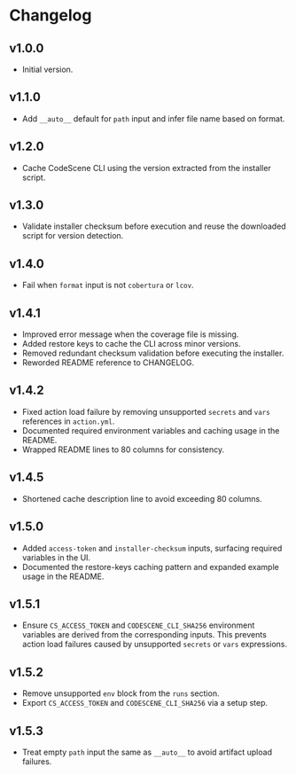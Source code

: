 # Changelog

## v1.0.0

- Initial version.

## v1.1.0

- Add `__auto__` default for `path` input and infer file name based on format.

## v1.2.0

- Cache CodeScene CLI using the version extracted from the installer script.

## v1.3.0

- Validate installer checksum before execution and reuse the downloaded script
  for version detection.

## v1.4.0

- Fail when `format` input is not `cobertura` or `lcov`.

## v1.4.1

- Improved error message when the coverage file is missing.
- Added restore keys to cache the CLI across minor versions.
- Removed redundant checksum validation before executing the installer.
- Reworded README reference to CHANGELOG.

## v1.4.2

- Fixed action load failure by removing unsupported `secrets` and `vars`
  references in `action.yml`.
- Documented required environment variables and caching usage in the README.
- Wrapped README lines to 80 columns for consistency.

## v1.4.5

- Shortened cache description line to avoid exceeding 80 columns.

## v1.5.0

- Added `access-token` and `installer-checksum` inputs, surfacing required
  variables in the UI.
- Documented the restore-keys caching pattern and expanded example usage in the
  README.

## v1.5.1

- Ensure `CS_ACCESS_TOKEN` and `CODESCENE_CLI_SHA256` environment variables are
  derived from the corresponding inputs. This prevents action load failures
  caused by unsupported `secrets` or `vars` expressions.

## v1.5.2

- Remove unsupported `env` block from the `runs` section.
- Export `CS_ACCESS_TOKEN` and `CODESCENE_CLI_SHA256` via a setup step.

## v1.5.3

- Treat empty `path` input the same as `__auto__` to avoid artifact upload
  failures.
